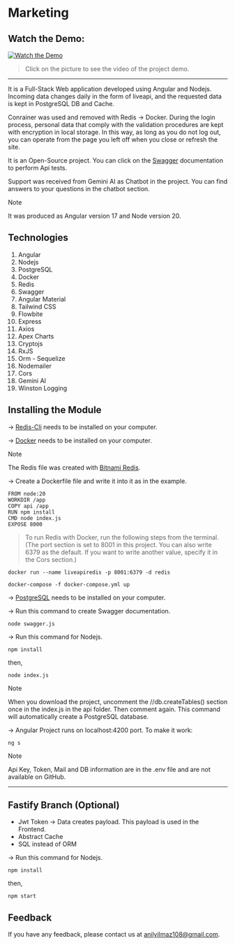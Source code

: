# Marketing

## Watch the Demo:
[![Watch the Demo](https://encrypted-tbn0.gstatic.com/images?q=tbn:ANd9GcSRc4uZgHRdpLZdtcaTJFNAMLP2ycgaOcY68Q&s)](https://youtu.be/sEBVp8sau3I)

> Click on the picture to see the video of the project demo.

--- 

It is a Full-Stack Web application developed using Angular and Nodejs. Incoming data changes daily in the form of liveapi, and the requested data is kept in PostgreSQL DB and Cache.

Conrainer was used and removed with Redis -> Docker. During the login process, personal data that comply with the validation procedures are kept with encryption in local storage. In this way, as long as you do not log out, you can operate from the page you left off when you close or refresh the site.

It is an Open-Source project. You can click on the [Swagger](http://localhost:8000/swagger/) documentation to perform Api tests.

Support was received from Gemini AI as Chatbot in the project. You can find answers to your questions in the chatbot section.

> [!NOTE]
> It was produced as Angular version 17 and Node version 20.

## Technologies

1. Angular
2. Nodejs
3. PostgreSQL
4. Docker
5. Redis
6. Swagger
7. Angular Material
8. Tailwind CSS
9. Flowbite
10. Express
11. Axios
12. Apex Charts
13. Cryptojs
14. RxJS
15. Orm - Sequelize
16. Nodemailer
17. Cors
18. Gemini AI
19. Winston Logging

##  Installing the Module

->  [Redis-Cli](https://redis.io/) needs to be installed on your computer.

-> [Docker](https://www.docker.com/products/docker-desktop/) needs to be installed on your computer.

> [!NOTE]
> The Redis file was created with [Bitnami Redis](https://hub.docker.com/r/bitnami/redis).

-> Create a Dockerfile file and write it into it as in the example.
```shell
FROM node:20
WORKDIR /app
COPY api /app
RUN npm install
CMD node index.js
EXPOSE 8000
```

> To run Redis with Docker, run the following steps from the terminal. (The port section is set to 8001 in this project. You can also write 6379 as the default. If you want to write another value, specify it in the Cors section.)

```shell
docker run --name liveapiredis -p 8001:6379 -d redis
```

```shell
docker-compose -f docker-compose.yml up
```

-> [PostgreSQL](https://www.postgresql.org/) needs to be installed on your computer.

-> Run this command to create Swagger documentation.

```shell
node swagger.js
```

-> Run this command for Nodejs.
```shell
npm install
```
then, 

```shell
node index.js
```

> [!NOTE]
> When you download the project, uncomment the //db.createTables() section once in the index.js in the api folder. Then comment again. This command will automatically create a PostgreSQL database.


-> Angular Project runs on localhost:4200 port. To make it work:

```shell
ng s
```

> [!NOTE]
> Api Key, Token, Mail and DB information are in the .env file and are not available on GitHub.

---

## Fastify Branch (Optional)
-  Jwt Token -> Data creates payload. This payload is used in the Frontend.
-  Abstract Cache
-  SQL instead of ORM

-> Run this command for Nodejs.
```shell
npm install
```
then, 

```shell
npm start
```

## Feedback

If you have any feedback, please contact us at anilyilmaz108@gmail.com.



